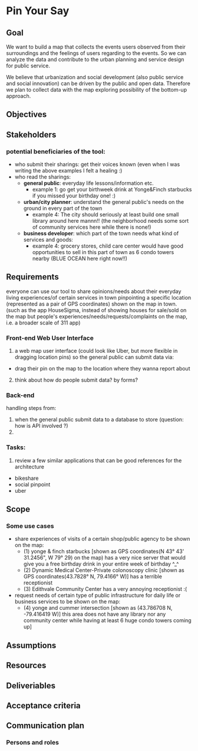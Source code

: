 # Pin Your Say

## Goal
<!-- That we expect to see at the end of the project? -->

We want to build a map that collects the events users observed from their surroundings and the feelings of users regarding to the events.
So we can analyze the data and contribute to the urban planning and service design for public service.

We believe that urbanization and social development (also public service and social innovation) can be driven by the public and open data. Therefore we plan to collect data with the map exploring possibility of the bottom-up approach.

## Objectives
<!-- Something/points we want to finish in the project -->

## Stakeholders
<!-- List of people related to the project in their benifit and interest that may affect us and we may affect them -->
### potential beneficiaries of the tool:
- who submit their sharings: get their voices known (even when I was writing the above examples I felt a healing :)
- who read the sharings:
  - **general public**: everyday life lessons/information etc.
    - example 1: go get your birthweek drink at Yonge&Finch starbucks if you missed your birthday one! :)
  - **urban/city planner**: understand the general public's needs on the ground in every part of the town
    - example 4: The city should seriously at least build one small library around here mannn!! (the neighborhood needs some sort of community services here while there is none!)  
  - **business developer**: which part of the town needs what kind of services and goods:
    - example 4: grocery stores, child care center would have good opportunities to sell in this part of town as 6 condo towers nearby (BLUE OCEAN here right now!!)
 
## Requirements
<!-- What we will do regarding to the stakeholders
How do we understand the needs of the stakeholders -->
everyone can use our tool to share opinions/needs about their everyday living experiences/of certain services in town pinpointing a specific location (represented as a pair of GPS coordinates) shown on the map in town. (such as the app HouseSigma, instead of showing houses for sale/sold on the map but people's experiences/needs/requests/complaints on the map, i.e. a broader scale of 311 app)

### Front-end Web User Interface

1. a web map user interface (could look like Uber, but more flexible in dragging location pins) so the general public can submit data via:
-  drag their pin on the map to the location where they wanna report about

2. think about how do people submit data? by forms?

### Back-end 

handling steps from:
1. when the general public submit data to a database to store
(question: how is API involved ?)
2. 

### Tasks:
1. review a few similar applications that can be good references for the architecture
- bikeshare
- social pinpoint
- uber
  
## Scope
<!-- Now we know what stakeholders may interested in
But we cannot finish them at once and may not finish all
So what do we do , what do we not do -->

### Some use cases
- share experiences of visits of a certain shop/public agency to be shown on the map:
  - (1) yonge & finch starbucks [shown as GPS coordinates(N 43° 43' 31.2456", W 79° 29) on the map) has a very nice server that would give you a free birthday drink in your entire week of birthday ^_^
  - (2) Dynamic Medical Center-Private colonoscopy clinic [shown as GPS coordinates(43.7828° N, 79.4166° W)] has a terrible receptionist
  - (3) Edithvale Community Center has a very annoying receptionist :(
- request needs of certain type of public infrastructure for daily life or business services to be shown on the map:
  - (4) yonge and cummer intersection [shown as (43.786708 N, -79.416419 W)] this area does not have any library nor any community center while having at least 6 huge condo towers coming up]

## Assumptions
<!-- What did we assume as the requirement that our project can made its goal -->

## Resources
<!-- What do we have now
What do we need -->

## Deliveriables
<!--What we should finish and give to users/stakeholders in terms of product -->

## Acceptance criteria
<!-- Metrics to measure the progress of the project
Metrics to measure the user satisfaction
Other requirements (security...) for releasing the product (QC)
The level of metrics that is acceptable for releasing
How to verify that deliveriable align with the goal? -->

## Communication plan
<!-- How to communicate with stakeholders
How to communicate with teams
How to ensure new developer can easily join the work -->

### Persons and roles


